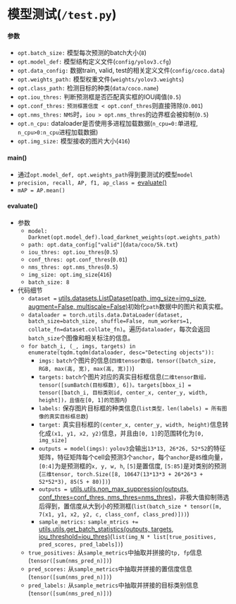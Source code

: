 # 模型测试(`/test.py`)
#### 参数
- `opt.batch_size:` 模型每次预测的batch大小(`8`)
- `opt.model_def:` 模型结构定义文件(`config/yolov3.cfg`)
- `opt.data_config:` 数据train, valid, test的相关定义文件(`config/coco.data`)
- `opt.weights_path:` 模型权重文件(`weights/yolov3.weights`)
- `opt.class_path:` 检测目标的种类(`data/coco.name`)
- `opt.iou_thres:` 判断预测框是否匹配真实框的IOU阈值(`0.5`)
- `opt.conf_thres:` `预测框置信度 < opt.conf_thres`则直接筛除(`0.001`)
- `opt.nms_thres:` `NMS`时，`iou > opt.nms_thres`的边界框会被抑制(`0.5`)
- `opt.n_cpu:` dataloader是否使用多进程加载数据(`n_cpu=0:`单进程, `n_cpu>0:n_cpu`进程加载数据)
- `opt.img_size:` 模型接收的图片大小(`416`)

#### main()
- 通过`opt.model_def, opt.weights_path`得到要测试的模型`model`
- `precision, recall, AP, f1, ap_class = `[evaluate()](test.md#evaluate)
- `mAP = AP.mean()`

#### evaluate()
- 参数
  - `model: Darknet(opt.model_def).load_darknet_weights(opt.weights_path)`
  - `path: opt.data_config["valid"]`(`data/coco/5k.txt`)
  - `iou_thres: opt.iou_thres`(`0.5`)
  - `conf_thres: opt.conf_thres`(`0.01`)
  - `nms_thres: opt.nms_thres`(`0.5`)
  - `img_size: opt.img_size`(`416`)
  - `batch_size: 8`
- 代码细节
  - `dataset =` [utils.datasets.ListDataset(path, img_size=img_size, augment=False, multiscale=False)][utils.datasets.ListDataset]初始化`path`数据中的图片和真实框。
  - `dataloader = torch.utils.data.DataLoader(dataset, batch_size=batch_size, shuffle=False, num_workers=1, collate_fn=dataset.collate_fn)`。遍历`dataloader`，每次会返回`batch_size`个图像和相关标注的信息。
  - `for batch_i, (_, imgs, targets) in enumerate(tqdm.tqdm(dataloader, desc="Detecting objects")):`
    - `imgs:` `batch`个图片的信息(`四维tensor数组，tensor([batch_size, RGB, max(高, 宽), max(高, 宽)])`)
    - `targets:` `batch`个图片对应的真实目标框信息(`二维tensor数组，tensor([sumBatch(目标框数), 6])。targets[bbox_i] = tensor([batch_i, 目标类别id, center_x, center_y, width, height])，且值在[0, 1]的范围内`)
    - `labels:` 保存图片目标框的种类信息(`list类型，len(labels) = 所有图像的真实目标框总数`)
    - `target:` 真实目标框的`(center_x, center_y, width, height)`信息转化成`(x1, y1, x2, y2)`信息，并且由`[0, 1]`的范围转化为`[0, img_size]`
    - `outputs = model(imgs):` `yolov3`会输出`13*13, 26*26, 52*52`的特征矩阵，特征矩阵每个cell会预测3个`anchor`，每个`anchor`是`85`维向量，`[0:4]`为是预测框的`x, y, w, h`, `[5]`是置信度, `[5:85]`是对类别的预测(`三维tensor, torch.Size([8, 10647(13*13*3 + 26*26*3 + 52*52*3), 85(5 + 80)])`) 
    - `outputs = `[utils.utils.non_max_suppression(outputs, conf_thres=conf_thres, nms_thres=nms_thres)][utils.utils.non_max_suppression]，非极大值抑制筛选后得到，置信度从大到小的预测框(`list(batch_size * tensor([m, 7(x1, y1, x2, y2, c, class_conf, class_pred)]))`)
    - `sample_metrics:` `sample_mtrics += `[utils.utils.get_batch_statistics(outputs, targets, iou_threshold=iou_thres)][utils.utils.get_batch_statistics](`list(img_N * list[true_positives, pred_scores, pred_labels])`)
  - `true_positives:` 从`sample_metrics`中抽取并拼接的`tp, fp`信息(`tensor([sum(nms_pred_n)])`)
  - `pred_scores:` 从`sample_metrics`中抽取并拼接的置信度信息(`tensor([sum(nms_pred_n)])`)
  - `pred_labels:` 从`sample_metrics`中抽取并拼接的目标类别信息(`tensor([sum(nms_pred_n)])`)

[utils.datasets.ListDataset]:<utils/datasets.md#def-__init__self-list_path-img_size416-augmenttrue-multiscaletrue-normalized_labelstrue>
[utils.utils.get_batch_statistics]:<utils/utils.md#def-get_batch_statisticsoutputs-targets-iou_threshold>
[utils.utils.non_max_suppression]:<utils/utils.md#def-non_max_suppressionprediction-conf_thres05-nms_thres04>
